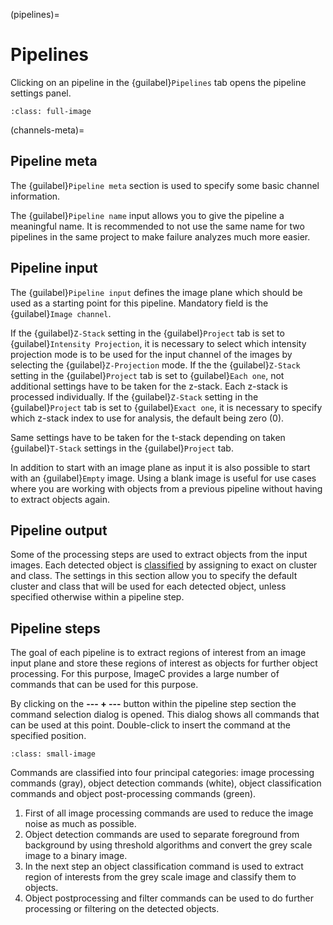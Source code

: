 (pipelines)=
# Pipelines

Clicking on an pipeline in the {guilabel}`Pipelines` tab opens the pipeline settings panel.

```{figure} images/screenshot_open_pipeline.png
:class: full-image
```

(channels-meta)=
## Pipeline meta

The {guilabel}`Pipeline meta` section is used to specify some basic channel information.

The {guilabel}`Pipeline name` input allows you to give the pipeline a meaningful name.
It is recommended to not use the same name for two pipelines in the same project to make failure analyzes much more easier.

## Pipeline input

The {guilabel}`Pipeline input` defines the image plane which should be used as a starting point for this pipeline.
Mandatory field is the {guilabel}`Image channel`.

If the {guilabel}`Z-Stack` setting in the {guilabel}`Project` tab is set to {guilabel}`Intensity Projection`, it is necessary to select which intensity projection mode is to be used for the input channel of the images by selecting the {guilabel}`Z-Projection` mode.
If the the {guilabel}`Z-Stack` setting in the {guilabel}`Project` tab is set to {guilabel}`Each one`, not additional settings have to be taken for the z-stack. Each z-stack is processed individually.
If the {guilabel}`Z-Stack` setting in the {guilabel}`Project` tab is set to {guilabel}`Exact one`, it is necessary to specify which z-stack index to use for analysis, the default being zero (0).

Same settings have to be taken for the t-stack depending on taken {guilabel}`T-Stack` settings in the {guilabel}`Project` tab.

In addition to start with an image plane as input it is also possible to start with an {guilabel}`Empty` image.
Using a blank image is useful for use cases where you are working with objects from a previous pipeline without having to extract objects again.


## Pipeline output

Some of the processing steps are used to extract objects from the input images.
Each detected object is [classified](classification) by assigning to exact on cluster and class.
The settings in this section allow you to specify the default cluster and class that will be used for each detected object, unless specified otherwise within a pipeline step.


## Pipeline steps

The goal of each pipeline is to extract regions of interest from an image input plane and store these regions of interest as objects for further object processing.
For this purpose, ImageC provides a large number of commands that can be used for this purpose.

By clicking on the **--- + ---** button within the pipeline step section the command selection dialog is opened.
This dialog shows all commands that can be used at this point.
Double-click to insert the command at the specified position.


```{figure} images/screenshot_command_selection.png
:class: small-image
```

Commands are classified into four principal categories: image processing commands (gray), object detection commands (white), object classification commands and object post-processing commands (green).

1. First of all image processing commands are used to reduce the image noise as much as possible.
2. Object detection commands are used to separate foreground from background by using threshold algorithms and convert the grey scale image to a binary image.
3. In the next step an object classification command is used to extract region of interests from the grey scale image and classify them to objects.
4. Object postprocessing and filter commands can be used to do further processing or filtering on the detected objects.




